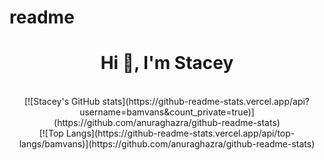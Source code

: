 # readme
<h1 align="center">Hi 👋, I'm Stacey</h1>
<br>
<div align="center"> 

<div> [![Stacey's GitHub stats](https://github-readme-stats.vercel.app/api?username=bamvans&count_private=true)](https://github.com/anuraghazra/github-readme-stats)
 </div>
 <div>
  [![Top Langs](https://github-readme-stats.vercel.app/api/top-langs/bamvans)](https://github.com/anuraghazra/github-readme-stats)
 </div>

</div>
